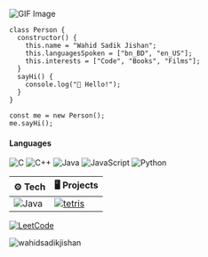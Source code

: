 ![GIF Image](https://media.giphy.com/media/9B8wYztAoe1zO/source.gif)

```
class Person {
  constructor() {
    this.name = "Wahid Sadik Jishan";
    this.languagesSpoken = ["bn_BD", "en_US"];
    this.interests = ["Code", "Books", "Films"];
  }
  sayHi() {
    console.log("👋 Hello!");
  }
}

const me = new Person();
me.sayHi();

```
#### Languages

![C](https://img.shields.io/badge/-C-000?&logo=C)
![C++](https://img.shields.io/badge/-C++-000?&logo=c%2b%2b&logoColor=00599C)
![Java](https://img.shields.io/badge/-Java-000?&logo=Java&logoColor=007396)
![JavaScript](https://img.shields.io/badge/-JavaScript-000?&logo=JavaScript)
![Python](https://img.shields.io/badge/-Python-000?&logo=Python)

| ⚙️ **Tech** | 🖥️ **Projects** |
| - | - |
| ![Java](https://img.shields.io/badge/java-%23ED8B00.svg?style=for-the-badge&logo=openjdk&logoColor=white)| [![tetris](https://img.shields.io/static/v1?label=&message=Tetris&color=000605&logo=github&logoColor=FFFFFF&labelColor=000605)](https://github.com/wahidsadikjishan/Tetris) |

[![LeetCode](https://img.shields.io/badge/dynamic/json?style=plastic&labelColor=black&color=%23ffa116&label=Solved&query=solvedOverTotal&url=https%3A%2F%2Fleetcode-badge.vercel.app%2Fapi%2Fusers%2Fwahidsadikjishan&logo=leetcode&logoColor=yellow)](https://leetcode.com/wahidsadikjishan/)
<p align="left"> <img src="https://komarev.com/ghpvc/?username=wahidsadikjishan&label=Profile%20views&color=0e75b6&style=flat" alt="wahidsadikjishan" /> </p>

